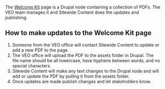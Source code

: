 The [Welcome Kit](https://www.va.gov/welcome-kit/) page is a Drupal node containing a collection of PDFs. The VEO team manages it and Sitewide Content does the updates and publishing.

## How to make updates to the Welcome Kit page

1. Someone from the VEO office will contact Sitewide Content to update or add a new PDF to the page. 
2. The VEO office will upload the PDF to the assets folder in Drupal. The file name should be all lowercase, have hyphens between words, and no special characters.
3. Sitewide Content will make any text changes to the Drupal node and will add or update the PDF by pulling it from the assets folder.
4. Once updates are made publish changes and let stakeholders know.
